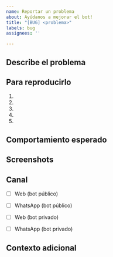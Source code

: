 ```yaml
---
name: Reportar un problema
about: Ayúdanos a mejorar el bot!
title: "[BUG] <problema>"
labels: bug
assignees: ''

---
```


## Describe el problema
<!--- Describe el problema de la manera más clara posible. -->


## Para reproducirlo
<!--- Pasos para reproducir el error -->
1. <!--- Click en *Si*. -->
2. <!--- Ingresar nombre. -->
3. <!--- Click en *Sé qué carrera quiero estudiar, pero no en qué institución*. -->
4. <!--- Click en *Universitaria*. -->
5. <!--- Ver error. -->


## Comportamiento esperado
<!--- Descripción de lo que debería suceder. -->


## Screenshots
<!--- Por favor, adjunta imágenes que ayuden a explicar el problema. -->


## Canal
<!--- Click en "Crear Reporte" y luego marcar todas las casillas que apliquen -->
- [ ] Web (bot público)
- [ ] WhatsApp (bot público)
- [ ] Web (bot privado)
- [ ] WhatsApp (bot privado)


## Contexto adicional
<!--- Incluye cualquier información adicional que consideres necesaria. -->
